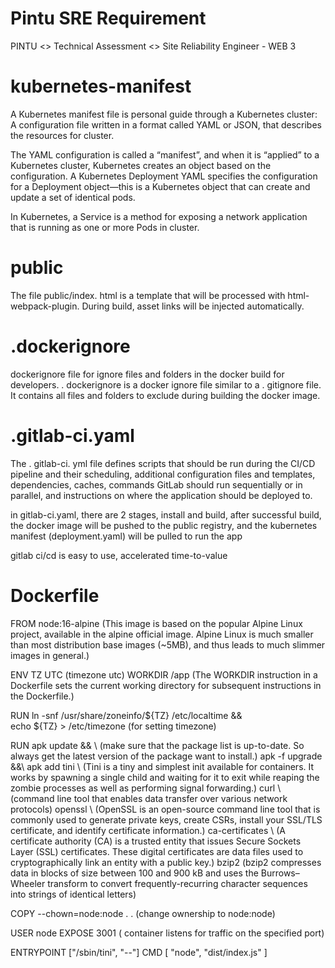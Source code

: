 
# Pintu SRE Requirement

PINTU <> Technical Assessment <> Site Reliability Engineer - WEB 3

# kubernetes-manifest

A Kubernetes manifest file is personal guide through a Kubernetes cluster: A configuration file written in a format called YAML or JSON, that describes the resources for cluster.

The YAML configuration is called a “manifest”, and when it is “applied” to a Kubernetes cluster, Kubernetes creates an object based on the configuration. A Kubernetes Deployment YAML specifies the configuration for a Deployment object—this is a Kubernetes object that can create and update a set of identical pods.

In Kubernetes, a Service is a method for exposing a network application that is running as one or more Pods in cluster.

# public

The file public/index. html is a template that will be processed with html-webpack-plugin. During build, asset links will be injected automatically.

# .dockerignore

dockerignore file for ignore files and folders in the docker build for developers. . dockerignore is a docker ignore file similar to a . gitignore file. It contains all files and folders to exclude during building the docker image.

# .gitlab-ci.yaml

The . gitlab-ci. yml file defines scripts that should be run during the CI/CD pipeline and their scheduling, additional configuration files and templates, dependencies, caches, commands GitLab should run sequentially or in parallel, and instructions on where the application should be deployed to.

in gitlab-ci.yaml, there are 2 stages, install and build, after successful build, the docker image will be pushed to the public registry, and the kubernetes manifest (deployment.yaml) will be pulled to run the app

gitlab ci/cd is easy to use, accelerated time-to-value	

# Dockerfile

FROM node:16-alpine (This image is based on the popular Alpine Linux project, available in the alpine official image. Alpine Linux is much smaller than most distribution base images (~5MB), and thus leads to much slimmer images in general.) 

ENV TZ UTC (timezone utc)
WORKDIR /app (The WORKDIR instruction in a Dockerfile sets the current working directory for subsequent instructions in the Dockerfile.) 

RUN ln -snf /usr/share/zoneinfo/${TZ} /etc/localtime && \
    echo ${TZ} > /etc/timezone (for setting timezone)

RUN apk update && \ (make sure that the package list is up-to-date. So always get the latest version of the package want to install.)
    apk -f upgrade &&\ 
    apk add tini \ (Tini is a tiny and simplest init available for containers. It works by spawning a single child and waiting for it to exit while reaping the zombie processes as well as performing signal forwarding.)
        curl \ (command line tool that enables data transfer over various network protocols)
        openssl \ (OpenSSL is an open-source command line tool that is commonly used to generate private keys, create CSRs, install your SSL/TLS certificate, and identify certificate information.)
        ca-certificates \ (A certificate authority (CA) is a trusted entity that issues Secure Sockets Layer (SSL) certificates. These digital certificates are data files used to cryptographically link an entity with a public key.)
        bzip2 (bzip2 compresses data in blocks of size between 100 and 900 kB and uses the Burrows–Wheeler transform to convert frequently-recurring character sequences into strings of identical letters)

COPY --chown=node:node . . (change ownership to node:node)

USER node
EXPOSE 3001 ( container listens for traffic on the specified port)

ENTRYPOINT ["/sbin/tini", "--"]
CMD [ "node", "dist/index.js" ]

#       
